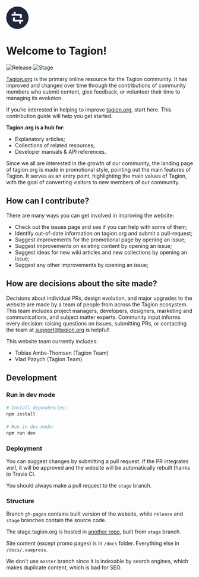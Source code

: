 <a href="https://tagion.org"><img alt="tagion logo" src="https://github.com/tagion/resources/raw/master/branding/logomark.svg?sanitize=true" alt="tagion.org" height="60"></a>

<h1>Welcome to Tagion!</h1>

![Release](https://github.com/tagion/homepage/workflows/Release/badge.svg?branch=release) ![Stage](https://github.com/tagion/homepage.stage/workflows/Stage/badge.svg?branch=stage)

[Tagion.org](https://tagion.org) is the primary online resource for the Tagion community. It has improved and changed over time through the contributions of community members who submit content, give feedback, or volunteer their time to managing its evolution.

If you’re interested in helping to improve [tagion.org](https://tagion.org), start here. This contribution guide will help you get started.

**Tagion.org is a hub for:**

- Explanatory articles;
- Collections of related resources;
- Developer manuals & API references.

Since we all are interested in the growth of our community, the landing page of tagion.org is made in promotional style, pointing out the main features of Tagion. It serves as an entry point, highlighting the main values of Tagion, with the goal of converting visitors to new members of our community.

## How can I contribute?

There are many ways you can get involved in improving the website:

- Check out the issues page and see if you can help with some of them;
- Identify out-of-date information on tagion.org and submit a pull-request;
- Suggest improvements for the promotional page by opening an issue;
- Suggest improvements on existing content by opening an issue;
- Suggest ideas for new wiki articles and new collections by opening an issue;
- Suggest any other improvements by opening an issue;

## How are decisions about the site made?

Decisions about individual PRs, design evolution, and major upgrades to the website are made by a team of people from across the Tagion ecosystem. This team includes project managers, developers, designers, marketing and communications, and subject matter experts. Community input informs every decision: raising questions on issues, submitting PRs, or contacting the team at support@tagion.org is helpful!

This website team currently includes:

- Tobias Ambs-Thomsen (Tagion Team)
- Vlad Pazych (Tagion Team)

## Development

### Run in dev mode

```bash
# Install dependencies:
npm install

# Run in dev mode:
npm run dev
```

### Deployment

You can suggest changes by submitting a pull request. If the PR integrates well, it will be approved and the website will be automatically rebuilt thanks to Travis CI.

You should always make a pull request to the `stage` branch.

### Structure

Branch `gh-pages` contains built version of the website, while `release` and `stage` branches contain the source code.

The stage.tagion.org is hosted in [another repo](https://github.com/tagion/homepage.stage/), built from `stage` branch.

Site content (except promo pages) is in `/docs` folder. Everything else in `/docs/.vuepress`.

We don't use `master` branch since it is indexable by search engines, which makes duplicate content, which is bad for SEO.
